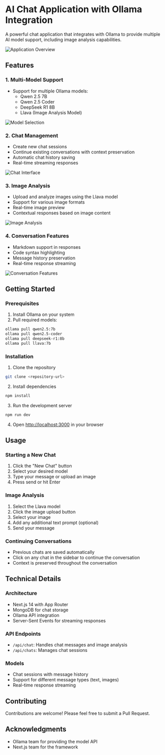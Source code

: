 # AI Chat Application with Ollama Integration

A powerful chat application that integrates with Ollama to provide multiple AI model support, including image analysis capabilities.

![Application Overview](https://i.postimg.cc/4NMPR0GN/chat-3.png)

## Features

### 1. Multi-Model Support
- Support for multiple Ollama models:
  - Qwen 2.5 7B
  - Qwen 2.5 Coder
  - DeepSeek R1 8B
  - Llava (Image Analysis Model)

![Model Selection](https://i.postimg.cc/c1hk2T6r/chat2.png)

### 2. Chat Management
- Create new chat sessions
- Continue existing conversations with context preservation
- Automatic chat history saving
- Real-time streaming responses

![Chat Interface](https://i.postimg.cc/Kc0QJzsT/chat-ai.png)

### 3. Image Analysis
- Upload and analyze images using the Llava model
- Support for various image formats
- Real-time image preview
- Contextual responses based on image content

![Image Analysis](https://i.postimg.cc/fWtw538t/chat4.png)

### 4. Conversation Features
- Markdown support in responses
- Code syntax highlighting
- Message history preservation
- Real-time response streaming

![Conversation Features](https://i.postimg.cc/Kc0QJzsT/chat-ai.png)

## Getting Started

### Prerequisites
1. Install Ollama on your system
2. Pull required models:
```bash
ollama pull qwen2.5:7b
ollama pull qwen2.5-coder
ollama pull deepseek-r1:8b
ollama pull llava:7b
```

### Installation
1. Clone the repository
```bash
git clone <repository-url>
```

2. Install dependencies
```bash
npm install
```

3. Run the development server
```bash
npm run dev
```

4. Open [http://localhost:3000](http://localhost:3000) in your browser

## Usage

### Starting a New Chat
1. Click the "New Chat" button
2. Select your desired model
3. Type your message or upload an image
4. Press send or hit Enter

### Image Analysis
1. Select the Llava model
2. Click the image upload button
3. Select your image
4. Add any additional text prompt (optional)
5. Send your message

### Continuing Conversations
- Previous chats are saved automatically
- Click on any chat in the sidebar to continue the conversation
- Context is preserved throughout the conversation

## Technical Details

### Architecture
- Next.js 14 with App Router
- MongoDB for chat storage
- Ollama API integration
- Server-Sent Events for streaming responses

### API Endpoints
- `/api/chat`: Handles chat messages and image analysis
- `/api/chats`: Manages chat sessions

### Models
- Chat sessions with message history
- Support for different message types (text, images)
- Real-time response streaming

## Contributing
Contributions are welcome! Please feel free to submit a Pull Request.


## Acknowledgments
- Ollama team for providing the model API
- Next.js team for the framework
